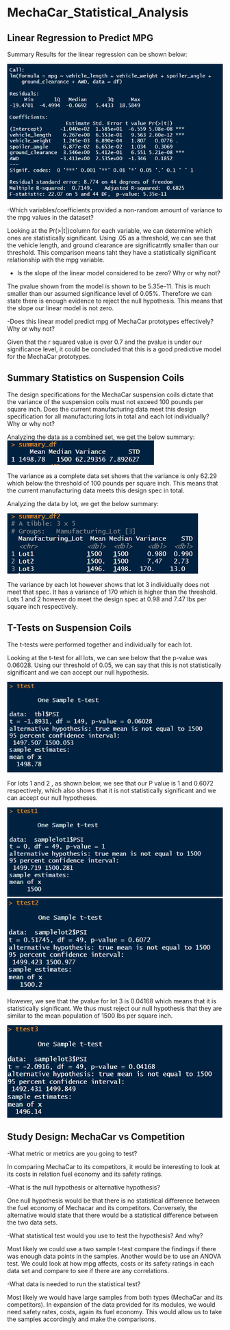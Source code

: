 # MechaCar_Statistical_Analysis

## Linear Regression to Predict MPG

Summary Results for the linear regression can be shown below: 

![linear_regression.PNG](linear_regression.PNG)

-Which variables/coefficients provided a non-random amount of variance to the mpg values in the dataset?

Looking at the Pr(>|t|)column for each variable, we can determine which ones are statistically significant. Using .05 as a threshold, we can see that the vehicle length, and ground clearance are significatntly smaller than our threshold. This comparison means taht they have a statistically significant relationship with the mpg variable. 

- Is the slope of the linear model considered to be zero? Why or why not?

The pvalue shown from the model is shown to be 5.35e-11. This is much smaller than our assumed significance level of 0.05%. Therefore we can state there is enough evidence to reject the null hypothesis. This means that the slope our linear model is not zero. 


-Does this linear model predict mpg of MechaCar prototypes effectively? Why or why not?

Given that the r squared value is over 0.7 and the pvalue is under our significance level, it could be concluded that this is a good predictive model for the MechaCar prototypes. 

## Summary Statistics on Suspension Coils

The design specifications for the MechaCar suspension coils dictate that the variance of the suspension coils must not exceed 100 pounds per square inch. Does the current manufacturing data meet this design specification for all manufacturing lots in total and each lot individually? Why or why not?

Analyzing the data as a combined set, we get the below summary:  
![all_lots.PNG](all_lots.PNG)

The variance as a complete data set shows that the variance is only 62.29 which below the threshold of 100 pounds per square inch. This means that the current manufacturing data meets this design spec in total. 

Analyzing the data by lot, we get the below summary:

![by_lots.PNG](by_lots.PNG)

The variance by each lot however shows that lot 3 individually does not meet that spec. It has a variance of 170 which is higher than the threshold. Lots 1 and 2 however do meet the design spec at 0.98 and 7.47 lbs per square inch respectively.

## T-Tests on Suspension Coils

The t-tests were performed together and individually for each lot. 

Looking at the t-test for all lots, we can see below that the p-value was 0.06028. Using our threshold of 0.05, we can say that this is not statistically significant and we can accept our null hypothesis. 

![ttest_all.PNG](ttest_all.PNG)

For lots 1 and 2 , as shown below, we see that our P value is 1 and 0.6072 respectively, which also shows that it is not statistically significant and we can accept our null hypotheses. 

![ttest_1.PNG](ttest_1.PNG)
![ttest_2.PNG](ttest_2.PNG)

However, we see that the pvalue for lot 3 is 0.04168 which means that it is statistically significant. We thus must reject our null hypothesis that they are similar to the mean population of 1500 lbs per square inch. 

![ttest_3.PNG](ttest_3.PNG)


## Study Design: MechaCar vs Competition

-What metric or metrics are you going to test?

In comparing MechaCar to its competitors, it would be interesting to look at its costs in relation fuel economy and its safety ratings. 

-What is the null hypothesis or alternative hypothesis?

One null hypothesis would be that there is no statistical difference between the fuel economy of Mechacar and its competitors. Conversely, the alternative would state that there would be a statistical difference between the two data sets. 

-What statistical test would you use to test the hypothesis? And why?

Most likely we could use a two sample t-test compare the findings if there was enough data points in the samples. 
Another would be to use an ANOVA test. We could look at how mpg affects, costs or its safety ratings in each data set and compare to see if there are any correlations. 

-What data is needed to run the statistical test?

Most likely we would have large samples from both types (MechaCar and its competitors). In expansion of the data provided for its modules, we would need safety rates, costs, again its fuel economy. This would allow us to take the samples accordingly and make the comparisons. 





